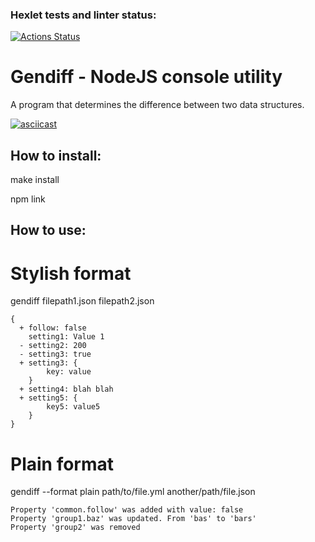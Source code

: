 ### Hexlet tests and linter status:
[![Actions Status](https://github.com/Omny/frontend-project-lvl2/workflows/hexlet-check/badge.svg)](https://github.com/Omny/frontend-project-lvl2/actions)

# Gendiff - NodeJS console utility

A program that determines the difference between two data structures.

[![asciicast](https://asciinema.org/a/MrBYtXgD9myEOkl9KyjdjarqL.svg)](https://asciinema.org/a/MrBYtXgD9myEOkl9KyjdjarqL)

## How to install:

make install

npm link

## How to use:

# Stylish format

gendiff filepath1.json filepath2.json

```
{
  + follow: false
    setting1: Value 1
  - setting2: 200
  - setting3: true
  + setting3: {
        key: value
    }
  + setting4: blah blah
  + setting5: {
        key5: value5
    }
}
```

# Plain format

gendiff --format plain path/to/file.yml another/path/file.json

```
Property 'common.follow' was added with value: false
Property 'group1.baz' was updated. From 'bas' to 'bars'
Property 'group2' was removed
```